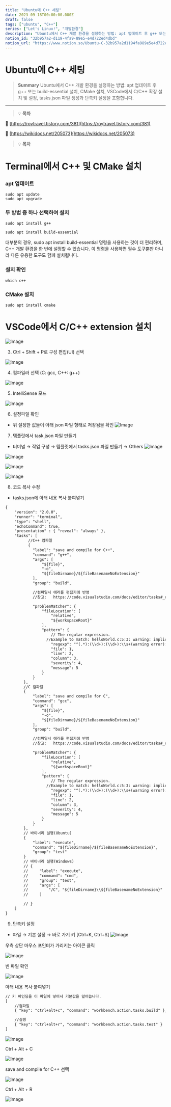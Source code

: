 ```yaml
---
title: "Ubuntu에 C++ 세팅"
date: 2023-09-18T00:00:00.000Z
draft: false
tags: ["ubuntu", "C++"]
series: ["Let's Linux!", "개발환경"]
description: "Ubuntu에서 C++ 개발 환경을 설정하는 방법: apt 업데이트 후 g++ 또는 build-essential 설치, CMake 설치, VSCode에서 C/C++ 확장 설치 및 설정, tasks.json 파일 생성과 단축키 설정을 포함합니다."
notion_id: "32b957a2-d119-4fa9-89e5-e4d722ed4dbd"
notion_url: "https://www.notion.so/Ubuntu-C-32b957a2d1194fa989e5e4d722ed4dbd"
---
```


# Ubuntu에 C++ 세팅

> **Summary**
> Ubuntu에서 C++ 개발 환경을 설정하는 방법: apt 업데이트 후 g++ 또는 build-essential 설치, CMake 설치, VSCode에서 C/C++ 확장 설치 및 설정, tasks.json 파일 생성과 단축키 설정을 포함합니다.

---

> 💡 **목차**


🔗 [https://roytravel.tistory.com/381](https://roytravel.tistory.com/381)

🔗 [https://wikidocs.net/205073](https://wikidocs.net/205073)


> 💡 **목차**

# Terminal에서 C++ 및 CMake 설치

### apt 업데이트

```shell
sudo apt update
sudo apt upgrade
```

### 두 방법 중 하나 선택하여 설치

```shell
sudo apt install g++
```

```shell
sudo apt install build-essential
```


대부분의 경우, sudo apt install build-essential 명령을 사용하는 것이 더 편리하며, C++ 개발 환경을 한 번에 설정할 수 있습니다. 이 명령을 사용하면 필수 도구뿐만 아니라 다른 유용한 도구도 함께 설치됩니다.


### 설치 확인

```shell
which c++
```


### CMake 설치

```shell
sudo apt install cmake
```


# VSCode에서 C/C++ extension 설치

![Image](https://blog.kakaocdn.net/dn/zuhwk/btsjj8mzzF2/oNg9ly4ed9BuSYB3K3K9bK/img.png)

3. Ctrl + Shift + P로 구성 편집(UI) 선택

![Image](https://blog.kakaocdn.net/dn/M2aD7/btsjkNa4EOH/zLbeAFH4t65R160BK5KmQk/img.png)

4. 컴파일러 선택 (C: gcc, C++: g++)

![Image](https://blog.kakaocdn.net/dn/wdmCy/btsjj96QQm4/oyVWkmWoOwSZRfThbvV8l1/img.png)

5. IntelliSense 모드

![Image](https://blog.kakaocdn.net/dn/bR7UD3/btsjjzqSA53/QljTKMzk4NuKhXbklNWlY1/img.png)

6. 설정파일 확인

- 위 설정한 값들이 아래 json 파일 형태로 저장됨을 확인
![Image](https://blog.kakaocdn.net/dn/X7xL9/btsjtzoMKvT/mUkwlZGyNhiGHnJUM9dDw1/img.png)

7. 템플릿에서 task.json 파일 만들기

- 터미널 → 작업 구성 → 템플릿에서 tasks.json 파일 만들기 → Others
![Image](https://blog.kakaocdn.net/dn/bo0XqZ/btsjnIzPMVF/I8sf8HmCdZ3uaR67fBMxC1/img.png)

![Image](https://blog.kakaocdn.net/dn/5PThu/btsjkLK5s3y/jwcbquNxL3ckBXqQTtw7L0/img.png)

![Image](https://blog.kakaocdn.net/dn/AyfMI/btsjtBfPJTG/qKrKnz1ZCHVgN9eXsGHBM0/img.png)

![Image](https://blog.kakaocdn.net/dn/dhStO2/btsjseZlIyE/krVmENyY3SiG8RJtMkQStk/img.png)

8. 코드 복사 수정

- tasks.json에 아래 내용 복사 붙여넣기
```html
{
    "version": "2.0.0",
    "runner": "terminal",
    "type": "shell",
    "echoCommand": true,
    "presentation" : { "reveal": "always" },
    "tasks": [
          //C++ 컴파일
          {
            "label": "save and compile for C++",
            "command": "g++",
            "args": [
                "${file}",
                "-o",
                "${fileDirname}/${fileBasenameNoExtension}"
            ],
            "group": "build",

            //컴파일시 에러를 편집기에 반영
            //참고:   https://code.visualstudio.com/docs/editor/tasks#_defining-a-problem-matcher

            "problemMatcher": {
                "fileLocation": [
                    "relative",
                    "${workspaceRoot}"
                ],
                "pattern": {
                    // The regular expression.
                  //Example to match: helloWorld.c:5:3: warning: implicit declaration of function 'prinft'
                    "regexp": "^(.*):(\\d+):(\\d+):\\s+(warning error):\\s+(.*)$",
                    "file": 1,
                    "line": 2,
                    "column": 3,
                    "severity": 4,
                    "message": 5
                }
            }
        },
        //C 컴파일
        {
            "label": "save and compile for C",
            "command": "gcc",
            "args": [
                "${file}",
                "-o",
                "${fileDirname}/${fileBasenameNoExtension}"
            ],
            "group": "build",

            //컴파일시 에러를 편집기에 반영
            //참고:   https://code.visualstudio.com/docs/editor/tasks#_defining-a-problem-matcher

            "problemMatcher": {
                "fileLocation": [
                    "relative",
                    "${workspaceRoot}"
                ],
                "pattern": {
                    // The regular expression.
                  //Example to match: helloWorld.c:5:3: warning: implicit declaration of function 'prinft'
                    "regexp": "^(.*):(\\d+):(\\d+):\\s+(warning error):\\s+(.*)$",
                    "file": 1,
                    "line": 2,
                    "column": 3,
                    "severity": 4,
                    "message": 5
                }
            }
        },
        // 바이너리 실행(Ubuntu)
        {
            "label": "execute",
            "command": "${fileDirname}/${fileBasenameNoExtension}",
            "group": "test"
        }
        // 바이너리 실행(Windows)
        // {
        //     "label": "execute",
        //     "command": "cmd",
        //     "group": "test",
        //     "args": [
        //         "/C", "${fileDirname}\\${fileBasenameNoExtension}"
        //     ]

        // }
    ]
}
```

9. 단축키 설정

- 파일 → 기본 설정 → 바로 가기 키 [Ctrl+K, Ctrl+S]
![Image](https://blog.kakaocdn.net/dn/biE3NZ/btsjk53YmYK/KkksKc9UowPRUHIFPXkk51/img.png)

우측 상단 마우스 포인터가 가리키는 아이콘 클릭

![Image](https://blog.kakaocdn.net/dn/bQr5Ll/btsjlFKGKIS/VlJ1MLWBPNa0izp7iD8ts1/img.png)

빈 파일 확인

![Image](https://blog.kakaocdn.net/dn/cGQLYb/btsjlWrNBHL/TZzBgcViMZ3CwzF0ZYLWN1/img.png)

아래 내용 복사 붙여넣기

```html
// 키 바인딩을 이 파일에 넣어서 기본값을 덮어씁니다.
[
    //컴파일
    { "key": "ctrl+alt+c", "command": "workbench.action.tasks.build" },

    //실행
    { "key": "ctrl+alt+r", "command": "workbench.action.tasks.test" }
]
```

![Image](https://blog.kakaocdn.net/dn/FdFGI/btsjpGPmsVK/JUt0VBgOn4VgCzJSQ1zsU0/img.png)

Ctrl + Alt + C

![Image](https://blog.kakaocdn.net/dn/qdls5/btsjlZvostZ/7EsJXLDQDYksTPpp7rpQ90/img.png)

save and compile for C++ 선택

![Image](https://blog.kakaocdn.net/dn/JsNnS/btsjlEE252g/OP4yrcKOu54bPSuWkG2ov0/img.png)

Ctrl + Alt + R

![Image](https://blog.kakaocdn.net/dn/b9YCJt/btsjlEyhjWn/b95k5VawKHxRDga44RTfIk/img.png)

